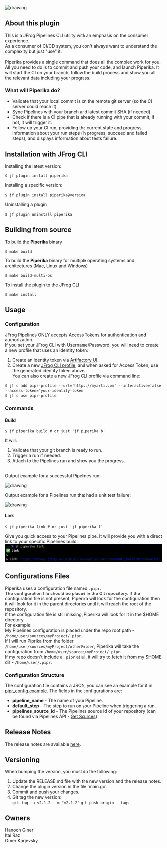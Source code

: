 <img src="assets/logo.png" alt="drawing" width="400" height="400"/>


## About this plugin
This is a JFrog Pipelines CLI utility with an emphasis on the consumer experience.</br>
As a consumer of CI/CD system, you don't always want to understand the complexity but just "use" it.</br></br>
Piperika provides a single command that does all the complex work for you.</br>
All you need to do is to commit and push your code, and launch Piperika. It will start the CI on your branch, follow the build process and show you all the relevant data including your progress. 

### What will Piperika do?
* Validate that your local commit is on the remote git server (so the CI server could reach it)
* Sync Pipelines with your branch and latest commit SHA (if needed).
* Check if there is a CI pipe that is already running with your commit, if not, it will trigger it.
* Follow up your CI run, providing the current state and progress, information about your run steps (in progress, succeed and failed steps), and displays information about tests failure.

## Installation with JFrog CLI
Installing the latest version:

`$ jf plugin install piperika`

Installing a specific version:

`$ jf plugin install piperika@version`

Uninstalling a plugin

`$ jf plugin uninstall piperika`

## Building from source
To build the **Piperika** binary
```shell
$ make build
```

To build the **Piperika** binary for multiple operating systems and architectures (Mac, Linux and Windows)
```shell
$ make build-multi-os
```

To install the plugin to the JFrog CLI
```shell
$ make install
```

## Usage
### Configuration
JFrog Pipelines ONLY accepts Access Tokens for authentication and authorization.</br>
If you set your JFrog CLI with Username/Password, you will need to create a new profile that uses an identity token: 
1. Create an identity token via [Artifactory UI](https://www.jfrog.com/confluence/display/JFROG/User+Profile#UserProfile-IdentityTokenidentitytoken). </br>
2. Create a new [JFrog CLI profile](https://jfrog.com/knowledge-base/how-to-configure-jfrog-cli-to-work-with-artifactory-video/), and when asked for Access Token, use the generated identity token above.</br>
You can also create a new JFrog CLI profile via command line:
```shell
$ jf c add pipr-profile --url='https://myarti.com' --interactive=false --access-token='your-identity-token'
$ jf c use pipr-profile
```

### Commands
#### Build
```shell
$ jf piperika build # or just 'jf piperika b'
```

It will: 
1. Validate that your git branch is ready to run.
2. Trigger a run if needed.
3. Attach to the Pipelines run and show you the progress.
</br></br>

Output example for a successful Pipelines run:

<img src="assets/output_successful_run.png" alt="drawing"/>

Output example for a Pipelines run that had a unit test failure:

<img src="assets/output_test_failure.png" alt="drawing"/>

#### Link
```shell
$ jf piperika link # or just 'jf piperika l'
```
Give you quick access to your Pipelines pipe.
It will provide you with a direct link to your specific Pipelines build.
<img src="assets/output_link.png" alt="drawing"/>

## Configurations Files
Piperika uses a configuration file named `.pipr`.</br>
The configuration file should be placed in the Git repository.
If the configuration file is not present, Piperika will look for the configuration then it will look for it in the parent directories until it will reach the root of the repository.</br>
If the configuration file is still missing, Piperika will look for it in the $HOME directory.
</br>
For example:</br>
My Pipelines configuration is placed under the repo root path - `/home/user/sources/myProject/.pipr`.</br>
If I will run Piprika from the folder `/home/user/sources/myProject/otherFolder`, Piperika will take the configuration from `/home/user/sources/myProject/.pipr`.</br> 
If my repo doesn't include a `.pipr` at all, it will try to fetch it from my $HOME dir - `/home/user/.pipr`.</br>

### Configuration Structure
The configuration file contains a JSON, you can see an example for it in [pipr_config.example](pipr_config.example). 
The fields in the configurations are:
- **pipeline_name** - The name of your Pipeline.
- **default_step** - The step to run on your Pipeline when triggering a run.
- **pipelines_source_id** - The Pipelines source Id of your repository (can be found via Pipelines API - [Get Sources](https://www.jfrog.com/confluence/display/JFROG/Pipelines+REST+API#PipelinesRESTAPI-GetallPipelineSources))

## Release Notes
The release notes are available [here](RELEASE.md).

## Versioning
When bumping the version, you must do the following:
1. Update the RELEASE.md file with the new version and the release notes.
2. Change the plugin version in the file 'main.go'.
3. Commit and push your changes.
4. Git tag the new version: </br> 
`git tag -a v2.1.2  -m "v2.1.2"` 
`git push origin --tags` 

## Owners
Hanoch Giner</br>
Itai Raz</br>
Omer Karjevsky